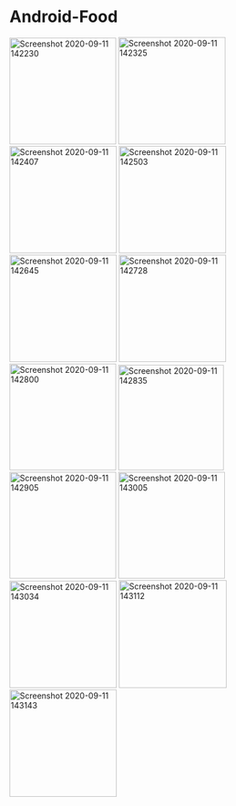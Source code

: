 # Android-Food
<img width="187" alt="Screenshot 2020-09-11 142230" src="https://github.com/sannu01/Android-Food/assets/53299324/8c49eb78-4b47-416b-b024-8e167cb6790f">
<img width="188" alt="Screenshot 2020-09-11 142325" src="https://github.com/sannu01/Android-Food/assets/53299324/3212a0fe-8759-40c0-a1f8-3e199c8104f0">
<img width="188" alt="Screenshot 2020-09-11 142407" src="https://github.com/sannu01/Android-Food/assets/53299324/02935a10-b898-44f5-91f7-6368ba3705d4">
<img width="188" alt="Screenshot 2020-09-11 142503" src="https://github.com/sannu01/Android-Food/assets/53299324/75acb153-9494-48d1-8b04-fe247e68e88b">
<img width="188" alt="Screenshot 2020-09-11 142645" src="https://github.com/sannu01/Android-Food/assets/53299324/170760a1-d8fa-4554-b708-f50e86cc90ec">
<img width="188" alt="Screenshot 2020-09-11 142728" src="https://github.com/sannu01/Android-Food/assets/53299324/7aa464b9-8b50-4cb7-9a23-2e0e69c64c6c">
<img width="187" alt="Screenshot 2020-09-11 142800" src="https://github.com/sannu01/Android-Food/assets/53299324/bfa2115f-ab28-4c20-9c45-34e43fdd62a0">
<img width="185" alt="Screenshot 2020-09-11 142835" src="https://github.com/sannu01/Android-Food/assets/53299324/dbb357df-783a-4f9b-b82e-c09657039f3a">
<img width="187" alt="Screenshot 2020-09-11 142905" src="https://github.com/sannu01/Android-Food/assets/53299324/3f8190e6-3b29-49dc-be25-54b39d839d10">
<img width="187" alt="Screenshot 2020-09-11 143005" src="https://github.com/sannu01/Android-Food/assets/53299324/e66647d3-7170-49ef-88aa-e24deded232e">
<img width="188" alt="Screenshot 2020-09-11 143034" src="https://github.com/sannu01/Android-Food/assets/53299324/e2898616-42d0-4b8c-9d7f-8032941812fc">
<img width="189" alt="Screenshot 2020-09-11 143112" src="https://github.com/sannu01/Android-Food/assets/53299324/caecd3a2-7688-4a93-980e-3c025afa50e1">
<img width="188" alt="Screenshot 2020-09-11 143143" src="https://github.com/sannu01/Android-Food/assets/53299324/3b4c0a3b-4e9e-4e3b-b308-a62543035182">
